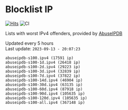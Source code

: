 # Blocklist IP

[![Hits](https://hits.seeyoufarm.com/api/count/incr/badge.svg?url=https%3A%2F%2Fgithub.com%2Fborestad%2Fblocklist-ip%2F&count_bg=%2379C83D&title_bg=%23555555&icon=&icon_color=%23E7E7E7&title=hits&edge_flat=false)](https://hits.seeyoufarm.com)  ![CI](https://img.shields.io/github/workflow/status/borestad/blocklist-ip/CI?style=flat-square)

Lists with worst IPv4 offenders, provided by [AbuseIPDB](https://www.abuseipdb.com/)

<!-- FOOTER-PLACEHOLDER -->
Updated every 5 hours<br>
Last update: `2023-09-13 - 20:07:23`
```
abuseipdb-s100.ipv4 (17591 ip)
abuseipdb-s100-1d.ipv4 (26418 ip)
abuseipdb-s100-2d.ipv4 (29223 ip)
abuseipdb-s100-3d.ipv4 (32839 ip)
abuseipdb-s100-7d.ipv4 (37822 ip)
abuseipdb-s100-14d.ipv4 (46904 ip)
abuseipdb-s100-30d.ipv4 (63135 ip)
abuseipdb-s100-60d.ipv4 (87918 ip)
abuseipdb-s100-90d.ipv4 (105635 ip)
abuseipdb-s100-120d.ipv4 (105635 ip)
abuseipdb-s100-all.ipv4 (367148 ip)
```
